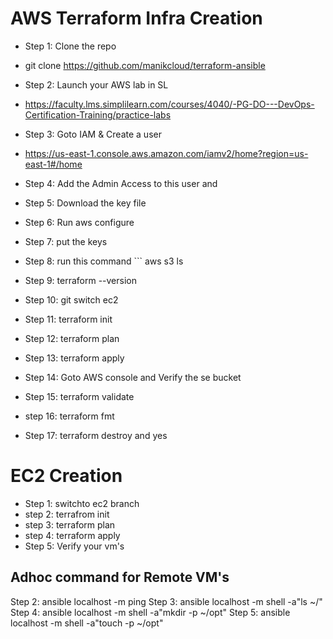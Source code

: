 
# AWS Terraform Infra Creation
- Step 1: Clone the repo
- git clone https://github.com/manikcloud/terraform-ansible
- Step 2: Launch your AWS lab in SL 
- https://faculty.lms.simplilearn.com/courses/4040/-PG-DO---DevOps-Certification-Training/practice-labs
- Step 3: Goto IAM & Create a user 
- https://us-east-1.console.aws.amazon.com/iamv2/home?region=us-east-1#/home
- Step 4: Add the Admin Access to this user and 
- Step 5: Download the key file 
- Step 6: Run aws configure 
- Step 7: put the keys

- Step 8: run this command ``` aws s3 ls
- Step 9: terraform --version
- Step 10: git switch ec2
- Step 11: terraform init 
- Step 12: terraform plan
- Step 13: terraform apply 
- Step 14: Goto AWS console and Verify the se bucket 
- Step 15: terraform validate
- step 16: terraform fmt
- Step 17: terraform destroy and yes 


# EC2 Creation
- Step 1: switchto ec2 branch 
- step 2: terrafrom init
- step 3: terraform plan 
- step 4: terraform apply 
- Step 5: Verify your vm's
## Adhoc command for Remote VM's
Step 2: ansible localhost -m ping
Step 3: ansible localhost -m shell -a"ls ~/"
Step 4: ansible localhost -m shell -a"mkdir -p ~/opt"
Step 5: ansible localhost -m shell -a"touch -p ~/opt"
